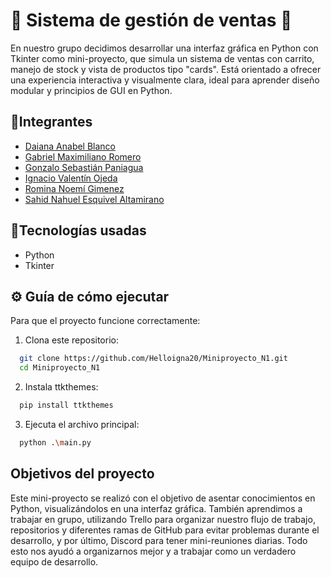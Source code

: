 
# 🛒 Sistema de gestión de ventas 🐍

En nuestro grupo decidimos desarrollar una interfaz gráfica en Python con Tkinter como mini-proyecto, que simula un sistema de ventas con carrito, manejo de stock y vista de productos tipo "cards". Está orientado a ofrecer una experiencia interactiva y visualmente clara, ideal para aprender diseño modular y principios de GUI en Python.



## 👤Integrantes

- [Daiana Anabel Blanco](https://github.com/DaiianaB)
- [Gabriel Maximiliano Romero](https://github.com/Gabymax7)
- [Gonzalo Sebastián Paniagua](https://github.com/SGonzaPani)
- [Ignacio Valentín Ojeda](https://github.com/Helloigna20)
- [Romina Noemí Gimenez](https://github.com/Roming333)
- [Sahid Nahuel Esquivel Altamirano](https://github.com/Sahid-cyber)


## 🔨Tecnologías usadas

- Python
- Tkinter

## ⚙️ Guía de cómo ejecutar

Para que el proyecto funcione correctamente:

1. Clona este repositorio:
```bash
  git clone https://github.com/Helloigna20/Miniproyecto_N1.git
  cd Miniproyecto_N1
```
2. Instala ttkthemes:
```bash
  pip install ttkthemes
```
3. Ejecuta el archivo principal:
```bash
  python .\main.py
```

## Objetivos del proyecto

Este mini-proyecto se realizó con el objetivo de asentar conocimientos en Python, visualizándolos en una interfaz gráfica. También aprendimos a trabajar en grupo, utilizando Trello para organizar nuestro flujo de trabajo, repositorios y diferentes ramas de GitHub para evitar problemas durante el desarrollo, y por último, Discord para tener mini-reuniones diarias. Todo esto nos ayudó a organizarnos mejor y a trabajar como un verdadero equipo de desarrollo.
